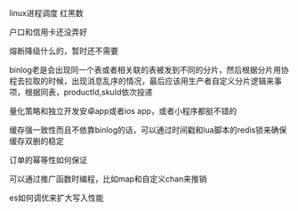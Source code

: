 linux进程调度
红黑数

户口和信用卡还没弄好

熔断降级什么的，暂时还不需要

binlog老是会出现同一个表或者相关联的表被发到不同的分片，然后根据分片用协程去拉取的时候，出现消息乱序的情况，最后应该用生产者自定义分片逻辑来事项，根据同表，productId,skuId依次投递


量化策略和独立开发安卓app或者ios app，或者小程序都挺不错的


缓存强一致性而且不依靠binlog的话，可以通过时间戳和lua脚本的redis锁来确保缓存双删的稳定


订单的幂等性如何保证


可以通过推广函数时编程，比如map和自定义chan来推销


es如何调优来扩大写入性能